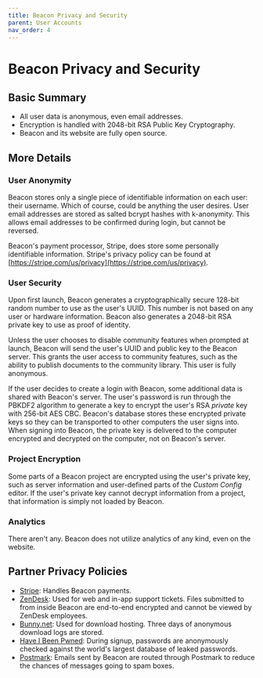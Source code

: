 ```yaml
---
title: Beacon Privacy and Security
parent: User Accounts
nav_order: 4
---
```

# Beacon Privacy and Security

## Basic Summary

- All user data is anonymous, even email addresses.
- Encryption is handled with 2048-bit RSA Public Key Cryptography.
- Beacon and its website are fully open source.

## More Details

### User Anonymity

Beacon stores only a single piece of identifiable information on each user: their username. Which of course, could be anything the user desires. User email addresses are stored as salted bcrypt hashes with k-anonymity. This allows email addresses to be confirmed during login, but cannot be reversed.

Beacon's payment processor, Stripe, does store some personally identifiable information. Stripe's privacy policy can be found at [https://stripe.com/us/privacy](https://stripe.com/us/privacy).

### User Security

Upon first launch, Beacon generates a cryptographically secure 128-bit random number to use as the user's UUID. This number is not based on any user or hardware information. Beacon also generates a 2048-bit RSA private key to use as proof of identity.

Unless the user chooses to disable community features when prompted at launch, Beacon will send the user's UUID and public key to the Beacon server. This grants the user access to community features, such as the ability to publish documents to the community library. This user is fully anonymous.

If the user decides to create a login with Beacon, some additional data is shared with Beacon's server. The user's password is run through the PBKDF2 algorithm to generate a key to encrypt the user's RSA _private_ key with 256-bit AES CBC. Beacon's database stores these encrypted private keys so they can be transported to other computers the user signs into. When signing into Beacon, the private key is delivered to the computer encrypted and decrypted on the computer, not on Beacon's server.

### Project Encryption

Some parts of a Beacon project are encrypted using the user's private key, such as server information and user-defined parts of the _Custom Config_ editor. If the user's private key cannot decrypt information from a project, that information is simply not loaded by Beacon.

### Analytics

There aren't any. Beacon does not utilize analytics of any kind, even on the website.

## Partner Privacy Policies

- [Stripe](https://stripe.com/us/privacy): Handles Beacon payments.
- [ZenDesk](https://www.zendesk.com/company/agreements-and-terms/privacy-policy/): Used for web and in-app support tickets. Files submitted to from inside Beacon are end-to-end encrypted and cannot be viewed by ZenDesk employees.
- [Bunny.net](https://bunny.net/privacy): Used for download hosting. Three days of anonymous download logs are stored.
- [Have I Been Pwned](https://haveibeenpwned.com/privacy): During signup, passwords are anonymously checked against the world's largest database of leaked passwords.
- [Postmark](https://postmarkapp.com/privacy-policy): Emails sent by Beacon are routed through Postmark to reduce the chances of messages going to spam boxes.